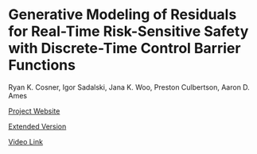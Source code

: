 # Generative Modeling of Residuals for Real-Time Risk-Sensitive Safety with Discrete-Time Control Barrier Functions

Ryan K. Cosner, Igor Sadalski, Jana K. Woo, Preston Culbertson, Aaron D. Ames 

[Project Website](http://www.rkcosner.com/research/4-ICRA-GenerativeModeling/)

[Extended Version](https://drive.google.com/file/d/1h1i2P1oLIH9gGgi2g6ciR3EFWSTiJb7s/view?usp=sharing)

[Video Link](https://drive.google.com/file/d/1bekwmXurwea_DyGgQHDT6q_D-8Han_TN/view?usp=sharing)

